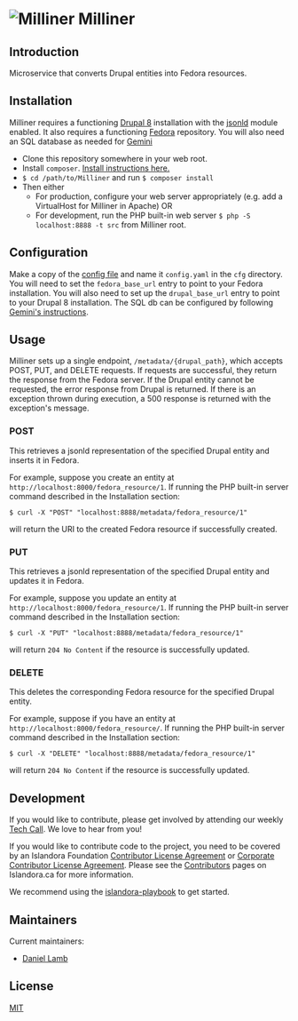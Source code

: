 # ![Milliner](https://cloud.githubusercontent.com/assets/2371345/25281066/8eca01c8-2682-11e7-987f-c77df38cd733.png) Milliner

## Introduction

Microservice that converts Drupal entities into Fedora resources.

## Installation

Milliner requires a functioning [Drupal 8](https://www.drupal.org/docs/8/install) installation with the [jsonld](http://github.com/Islandora/jsonld) module enabled.
It also requires a functioning [Fedora](http://fedorarepository.org/) repository.
You will also need an SQL database as needed for [Gemini](../Gemini)

- Clone this repository somewhere in your web root.
- Install `composer`.  [Install instructions here.][4]
- `$ cd /path/to/Milliner` and run `$ composer install`
- Then either
  - For production, configure your web server appropriately (e.g. add a VirtualHost for Milliner in Apache) OR
  - For development, run the PHP built-in web server `$ php -S localhost:8888 -t src` from Milliner root.

## Configuration

Make a copy of the [config file](cfg/config.example.yaml) and name it `config.yaml` in the `cfg` directory.
You will need to set the `fedora_base_url` entry to point to your Fedora installation.
You will also need to set up the `drupal_base_url` entry to point to your Drupal 8 installation.
The SQL db can be configured by following [Gemini's instructions](../Gemini).

## Usage

Milliner sets up a single endpoint, `/metadata/{drupal_path}`, which accepts POST, PUT, and DELETE requests.
If requests are successful, they return the response from the Fedora server.  If the Drupal entity cannot be requested,
the error response from Drupal is returned.  If there is an exception thrown during execution, a 500 response is returned
with the exception's message.


### POST

This retrieves a jsonld representation of the specified Drupal entity and inserts it in Fedora.

For example, suppose you create an entity at `http://localhost:8000/fedora_resource/1`.  If running the PHP built-in server command described in the Installation section:
```
$ curl -X "POST" "localhost:8888/metadata/fedora_resource/1"
```
will return the URI to the created Fedora resource if successfully created.

### PUT

This retrieves a jsonld representation of the specified Drupal entity and updates it in Fedora.

For example, suppose you update an entity at `http://localhost:8000/fedora_resource/1`.  If running the PHP built-in server command described in the Installation section:
```
$ curl -X "PUT" "localhost:8888/metadata/fedora_resource/1"
```
will return `204 No Content` if the resource is successfully updated.

### DELETE

This deletes the corresponding Fedora resource for the specified Drupal entity.

For example, suppose if you have an entity at `http://localhost:8000/fedora_resource/`.  If running the PHP built-in server command described in the Installation section:
```
$ curl -X "DELETE" "localhost:8888/metadata/fedora_resource/1"
```
will return `204 No Content` if the resource is successfully updated.

## Development

If you would like to contribute, please get involved by attending our weekly [Tech Call](https://github.com/Islandora-CLAW/CLAW/wiki). We love to hear from you!

If you would like to contribute code to the project, you need to be covered by an Islandora Foundation [Contributor License Agreement](http://islandora.ca/sites/default/files/islandora_cla.pdf) or [Corporate Contributor License Agreement](http://islandora.ca/sites/default/files/islandora_ccla.pdf). Please see the [Contributors](http://islandora.ca/resources/contributors) pages on Islandora.ca for more information.

We recommend using the [islandora-playbook](https://github.com/Islandora-Devops/islandora-playbook) to get started. 

## Maintainers

Current maintainers:

* [Daniel Lamb](https://github.com/dannylamb)

## License

[MIT](https://opensource.org/licenses/MIT)

[3]: https://img.shields.io/badge/license-MIT-blue.svg?style=flat-square
[4]: https://getcomposer.org/download/
